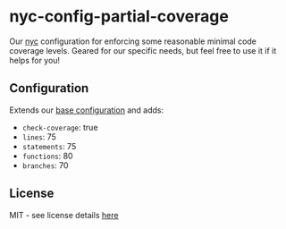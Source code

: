# nyc-config-partial-coverage
Our [nyc][nyc-pkg-url] configuration for enforcing some reasonable minimal code coverage levels. Geared for our specific needs, but feel free to use it if it helps for you!

## Configuration
Extends our [base configuration][base-config-pkg-url] and adds:

- `check-coverage`: true  
- `lines`: 75
- `statements`: 75
- `functions`: 80
- `branches`: 70

## License
MIT - see license details [here][license-url]

[nyc-pkg-url]: https://www.npmjs.com/package/nyc
[base-config-pkg-url]: https://www.npmjs.com/package/@swellaby/nyc-config
[license-url]: https://github.com/swellaby/nyc-config/blob/master/LICENSE